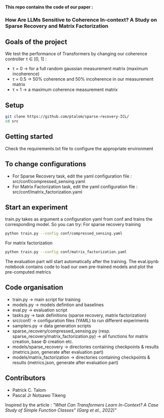 #### This repo contains the code of our paper : 
### How Are LLMs Sensitive to Coherence In-context? A Study on Sparse Recovery and Matrix Factorization

## Goals of the project
We test the performance of Transformers by changing our coherence controller τ ∈ [0, 1] :
- τ = 0 → for a full random gaussian measurement matrix (maximum incoherence)
- τ = 0.5 → 50% coherence and 50% incoherence in our measurement matrix
- τ = 1 → a maximum coherence measurement matrix


## Setup
```bash
git clone https://github.com/ptalom/sparse-recovery-ICL/
cd src
```

## Getting started
Check the requirements.txt file to configure the appropriate environment

## To change configurations
- For Sparse Recovery task, edit the yaml configuration file : src/conf/compressed_sensing.yaml
- For Matrix Factorization task, edit the yaml configuration file : src/conf/matrix_factorization.yaml


## Start an experiment
train.py takes as argument a configuration yaml from conf and trains the corresponding model. 
So you can try:
For sparse recovery training 
```bash
python train.py --config conf/compressed_sensing.yaml 
```
For matrix factorization
```bash
python train.py --config conf/matrix_factorization.yaml
```
The evaluation part will start automatically after the training.
The eval.ipynb notebook contains code to load our own pre-trained models and plot the pre-computed metrics


## Code organisation
- train.py  →  main script for training
- models.py → models defintion and baselines
- eval.py → evaluation script
- tasks.py → task definitions (sparse recovery, matrix factorization)
- src/conf/ → configuration files (YAML) to run different experiments
- samplers.py → data generation scripts
- sparse_recovery/compressed_sensing.py (resp. sparse_recovery/matrix_factorization.py) → all functions for matrix creation, base Φ creation etc.
- models/sparse_recovery → directories containing checkpoints & results (metrics.json, generate after evaluation part)
- models/matrix_factorization → directories containing checkpoints & results (metrics.json, generate after evaluation part)

## Contributors
- Patrick C. Talom
- Pascal Jr Notsawo Tikeng

Inspired by the article : *"What Can Transformers Learn In-Context? A Case Study of Simple Function Classes" (Garg et al., 2022)"*